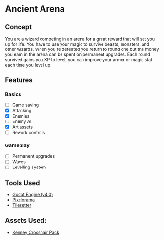 # Ancient Arena

## Concept

You are a wizard competing in an arena for a great reward that will set you up for life. You have to use your magic to survive beasts, monsters, and other wizards. When you're defeated you return to round one but the money you earn in the arena can be spent on permanent upgrades. Each round survived gains you XP to level, you can improve your armor or magic stat each time you level up.

## Features

### Basics

- [ ] Game saving
- [x] Attacking
- [x] Enemies
- [ ] Enemy AI
- [x] Art assets
- [ ] Rework controls

### Gameplay

- [ ] Permanent upgrades
- [ ] Waves
- [ ] Levelling system

## Tools Used

- [Godot Engine (v4.0)](https://godotengine.org/)
- [Pixelorama](https://github.com/Orama-Interactive/Pixelorama)
- [Tilesetter](https://www.tilesetter.org/)

## Assets Used:

- [Kenney Crosshair Pack](https://www.kenney.nl/assets/crosshair-pack)

